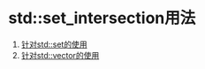 # std::set_intersection用法

1. [针对std::set的使用](https://stackoverflow.com/questions/13448064/how-to-find-the-intersection-of-two-stdset-in-c%E2%80%B8)
2. [针对std::vector的使用](https://en.cppreference.com/w/cpp/algorithm/set_intersection)
